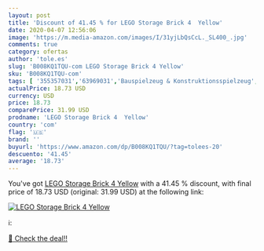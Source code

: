 ```yaml
---
layout: post
title: 'Discount of 41.45 % for LEGO Storage Brick 4  Yellow'
date: 2020-04-07 12:56:06
image: 'https://m.media-amazon.com/images/I/31yjLbQsCcL._SL400_.jpg'
comments: true
category: ofertas
author: 'tole.es'
slug: 'B008KQ1TQU-com LEGO Storage Brick 4 Yellow'
sku: 'B008KQ1TQU-com'
tags: [ '355357031','63969031','Bauspielzeug & Konstruktionsspielzeug','Bausteine','Building & Construction Toys','Building Toys','Costruzioni','Elektronische Spiele für Kinder','Giochi e giocattoli','Hobbys','Jeux de construction','Jeux et Jouets','Jeux et jouets','Kinderspielfiguren & -fahrzeuge','LEGO','LEGO Steine & Co.','Produkte','Sammelfiguren','Sammelfiguren & Requisiten','Spiele','Spielfiguren- & Fahrzeugsets für Kinder','Spielfiguren-Spielesets für Kinder','Spielzeug','Toy Building Sets','Toy Types','Toys & Games','Toys Store','lego', ]
actualPrice: 18.73 USD
currency: USD
price: 18.73
comparePrice: 31.99 USD
prodname: 'LEGO Storage Brick 4  Yellow'
country: 'com'
flag: '🇺🇸'
brand: ''
buyurl: 'https://www.amazon.com/dp/B008KQ1TQU/?tag=tolees-20'
descuento: '41.45'
average: '18.73'
---
```


You've got [LEGO Storage Brick 4  Yellow](https://www.amazon.com/dp/B008KQ1TQU/?tag=tolees-20) with a  41.45 % discount, with final price of 18.73 USD (original: 31.99 USD) at the following link:

[![LEGO Storage Brick 4  Yellow](https://m.media-amazon.com/images/I/31yjLbQsCcL._SL400_.jpg)](https://www.amazon.com/dp/B008KQ1TQU/?tag=tolees-20)

ℹ️:


[🛒 Check the deal!!](https://www.amazon.com/dp/B008KQ1TQU/?tag=tolees-20)
